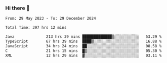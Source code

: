 ### Hi there 👋

<!--START_SECTION:waka-->

```txt
From: 29 May 2023 - To: 29 December 2024

Total Time: 397 hrs 12 mins

Java              213 hrs 39 mins █████████████▒░░░░░░░░░░░   53.29 %
TypeScript        67 hrs 39 mins  ████▒░░░░░░░░░░░░░░░░░░░░   16.88 %
JavaScript        34 hrs 24 mins  ██░░░░░░░░░░░░░░░░░░░░░░░   08.58 %
C                 21 hrs 15 mins  █▒░░░░░░░░░░░░░░░░░░░░░░░   05.30 %
XML               12 hrs 29 mins  ▓░░░░░░░░░░░░░░░░░░░░░░░░   03.11 %
```

<!--END_SECTION:waka-->
<!--
**the-beef-calculator/the-beef-calculator** is a ✨ _special_ ✨ repository because its `README.md` (this file) appears on your GitHub profile.

Here are some ideas to get you started:

- 🔭 I’m currently working on ...
- 🌱 I’m currently learning ...
- 👯 I’m looking to collaborate on ...
- 🤔 I’m looking for help with ...
- 💬 Ask me about ...
- 📫 How to reach me: ...
- 😄 Pronouns: ...
- ⚡ Fun fact: ...
-->
